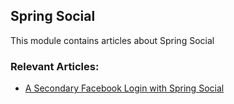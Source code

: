 ## Spring Social

This module contains articles about Spring Social

### Relevant Articles:
- [A Secondary Facebook Login with Spring Social](https://www.surya.com/facebook-authentication-with-spring-security-and-social)
